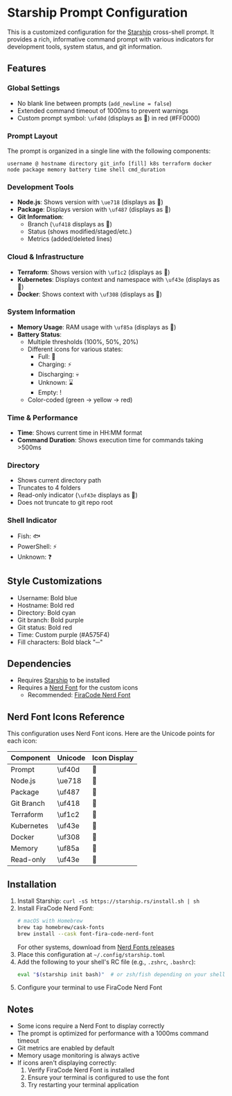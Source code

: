 # Starship Prompt Configuration

This is a customized configuration for the [Starship](https://starship.rs/) cross-shell prompt. It provides a rich, informative command prompt with various indicators for development tools, system status, and git information.

## Features

### Global Settings
- No blank line between prompts (`add_newline = false`)
- Extended command timeout of 1000ms to prevent warnings
- Custom prompt symbol: `\uf40d` (displays as 󰆍) in red (#FF0000)

### Prompt Layout
The prompt is organized in a single line with the following components:
```
username @ hostname directory git_info [fill] k8s terraform docker node package memory battery time shell cmd_duration
```

### Development Tools
- **Node.js**: Shows version with `\ue718` (displays as 󰎙)
- **Package**: Displays version with `\uf487` (displays as 󰏗)
- **Git Information**:
  - Branch (`\uf418` displays as 󰘬)
  - Status (shows modified/staged/etc.)
  - Metrics (added/deleted lines)

### Cloud & Infrastructure
- **Terraform**: Shows version with `\uf1c2` (displays as 󱁢)
- **Kubernetes**: Displays context and namespace with `\uf43e` (displays as 󱃾)
- **Docker**: Shows context with `\uf308` (displays as 󰡨)

### System Information
- **Memory Usage**: RAM usage with `\uf85a` (displays as 󰍛)
- **Battery Status**: 
  - Multiple thresholds (100%, 50%, 20%)
  - Different icons for various states:
    - Full: 🔋
    - Charging: ⚡️
    - Discharging: 💀
    - Unknown: ⌛
    - Empty: !
  - Color-coded (green → yellow → red)

### Time & Performance
- **Time**: Shows current time in HH:MM format
- **Command Duration**: Shows execution time for commands taking >500ms

### Directory
- Shows current directory path
- Truncates to 4 folders
- Read-only indicator (`\uf43e` displays as 󰌾)
- Does not truncate to git repo root

### Shell Indicator
- Fish: 🐟
- PowerShell: ⚡
- Unknown: ❓

## Style Customizations
- Username: Bold blue
- Hostname: Bold red
- Directory: Bold cyan
- Git branch: Bold purple
- Git status: Bold red
- Time: Custom purple (#A575F4)
- Fill characters: Bold black "─"

## Dependencies
- Requires [Starship](https://starship.rs/) to be installed
- Requires a [Nerd Font](https://www.nerdfonts.com/) for the custom icons
  - Recommended: [FiraCode Nerd Font](https://github.com/ryanoasis/nerd-fonts/tree/master/patched-fonts/FiraCode)

## Nerd Font Icons Reference
This configuration uses Nerd Font icons. Here are the Unicode points for each icon:

| Component   | Unicode | Icon Display |
|------------|---------|--------------|
| Prompt     | \uf40d  | 󰆍           |
| Node.js    | \ue718  | 󰎙           |
| Package    | \uf487  | 󰏗           |
| Git Branch | \uf418  | 󰘬           |
| Terraform  | \uf1c2  | 󱁢           |
| Kubernetes | \uf43e  | 󱃾           |
| Docker     | \uf308  | 󰡨           |
| Memory     | \uf85a  | 󰍛           |
| Read-only  | \uf43e  | 󰌾           |

## Installation
1. Install Starship: `curl -sS https://starship.rs/install.sh | sh`
2. Install FiraCode Nerd Font:
   ```bash
   # macOS with Homebrew
   brew tap homebrew/cask-fonts
   brew install --cask font-fira-code-nerd-font
   ```
   For other systems, download from [Nerd Fonts releases](https://github.com/ryanoasis/nerd-fonts/releases)
3. Place this configuration at `~/.config/starship.toml`
4. Add the following to your shell's RC file (e.g., `.zshrc`, `.bashrc`):
   ```bash
   eval "$(starship init bash)"  # or zsh/fish depending on your shell
   ```
5. Configure your terminal to use FiraCode Nerd Font

## Notes
- Some icons require a Nerd Font to display correctly
- The prompt is optimized for performance with a 1000ms command timeout
- Git metrics are enabled by default
- Memory usage monitoring is always active
- If icons aren't displaying correctly:
  1. Verify FiraCode Nerd Font is installed
  2. Ensure your terminal is configured to use the font
  3. Try restarting your terminal application

